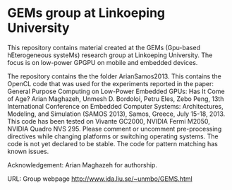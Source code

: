 GEMs group at Linkoeping University
==========
This repository contains material created at the GEMs (Gpu-based hEterogeneous systeMs) research group at Linkoeping University. The focus is on low-power GPGPU on mobile and embedded devices.

The repository contains the the folder ArianSamos2013. This contains the OpenCL code that was used for the experiments reported in the paper:  General Purpose Computing on Low-Power Embedded GPUs: Has It Come of Age? Arian Maghazeh, Unmesh D. Bordoloi, Petru Eles, Zebo Peng, 13th International Conference on Embedded Computer Systems: Architectures, Modeling, and Simulation (SAMOS 2013), Samos, Greece, July 15-18, 2013. This code has been tested on Vivante GC2000, NVIDIA Fermi M2050, NVIDIA Quadro NVS 295. Please comment or uncomment pre-processing directives while changing platforms or switching operating systems. The code is not yet declared to be stable. The code for pattern matching has known issues.

Acknowledgement: Arian Maghazeh for authorship.

URL: Group webpage http://www.ida.liu.se/~unmbo/GEMS.html